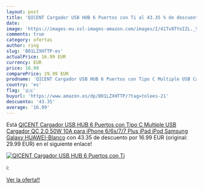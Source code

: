 ```yaml
---
layout: post
title: 'QICENT Cargador USB HUB 6 Puertos con Ti al 43.35 % de descuento'
date: 
image: 'https://images-eu.ssl-images-amazon.com/images/I/41Tv8TYoIZL._SL200_.jpg'
comments: true
category: ofertas
author: ring
slug: 'B01LZXHTTP-es'
actualPrice: 16.99 EUR
currency: EUR
price: 16.99
comparePrice: 29.99 EUR
prodname: 'QICENT Cargador USB HUB 6 Puertos con Tipo C Multiple USB Cargador QC 2.0 50W 10A para iPhone 6/6s/7/7 Plus  iPad  iPod  Samsung  Galaxy HUAWEI-Blanco'
country: 'es'
flag: '🇪🇸'
buyurl: 'https://www.amazon.es/dp/B01LZXHTTP/?tag=tolees-21'
descuento: '43.35'
average: '16.99'
---
```


Está [QICENT Cargador USB HUB 6 Puertos con Tipo C Multiple USB Cargador QC 2.0 50W 10A para iPhone 6/6s/7/7 Plus  iPad  iPod  Samsung  Galaxy HUAWEI-Blanco](https://www.amazon.es/dp/B01LZXHTTP/?tag=tolees-21) con 43.35 de descuento por 16.99 EUR (original: 29.99 EUR) en el siguiente enlace!

[![QICENT Cargador USB HUB 6 Puertos con Ti](https://images-eu.ssl-images-amazon.com/images/I/41Tv8TYoIZL._SL200_.jpg)](https://www.amazon.es/dp/B01LZXHTTP/?tag=tolees-21)

ℹ️:


[Ver la oferta!!](https://www.amazon.es/dp/B01LZXHTTP/?tag=tolees-21)
